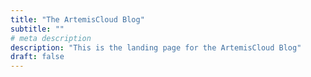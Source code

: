 ```yaml
---
title: "The ArtemisCloud Blog"
subtitle: ""
# meta description
description: "This is the landing page for the ArtemisCloud Blog"
draft: false
---
```

